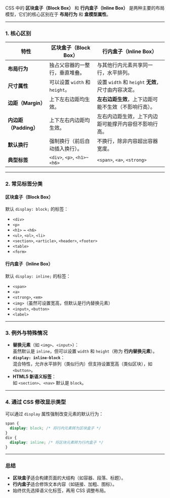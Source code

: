 CSS 中的 **区块盒子（Block Box）** 和 **行内盒子（Inline Box）** 是两种主要的布局模型，它们的核心区别在于 **布局行为** 和 **盒模型属性**。

---

### **1. 核心区别**
| **特性**                | **区块盒子（Block Box）**                          | **行内盒子（Inline Box）**                        |
|-------------------------|---------------------------------------------------|-------------------------------------------------|
| **布局行为**             | 独占父容器的一整行，垂直堆叠。                   | 与其他行内元素共享同一行，水平排列。            |
| **尺寸属性**             | 可以设置 `width` 和 `height`。                   | 设置 `width` 和 `height` **无效**，尺寸由内容决定。 |
| **边距（Margin）**       | 上下左右边距均生效。                             | **左右边距生效**，上下边距可能不生效（不影响行高）。 |
| **内边距（Padding）**    | 上下左右内边距均生效。                           | 左右内边距生效，上下内边距可能撑开内容但不影响行高。 |
| **默认换行**             | 强制换行（前后自动插入换行）。                   | 不换行，除非内容超出容器宽度。                  |
| **典型标签**             | `<div>`, `<p>`, `<h1>~<h6>`                     | `<span>`, `<a>`, `<strong>`                    |

---

### **2. 常见标签分类**
#### **区块盒子（Block Box）**
默认 `display: block;` 的标签：
- `<div>`
- `<p>`
- `<h1>` ~ `<h6>`
- `<ul>`, `<ol>`, `<li>`
- `<section>`, `<article>`, `<header>`, `<footer>`
- `<table>`
- `<form>`

#### **行内盒子（Inline Box）**
默认 `display: inline;` 的标签：
- `<span>`
- `<a>`
- `<strong>`, `<em>`
- `<img>`（虽然可设置宽高，但默认是行内替换元素）
- `<input>`, `<button>`
- `<label>`

---

### **3. 例外与特殊情况**
- **替换元素**（如 `<img>`、`<input>`）：  
  虽然默认是 `inline`，但可以设置 `width` 和 `height`（称为 **行内替换元素**）。
- **`display: inline-block`**：  
  混合特性，允许水平排列（类似行内）但支持设置宽高（类似区块），如 `<button>`。
- **HTML5 新语义标签**：  
  如 `<section>`、`<nav>` 默认是 `block`。

---

### **4. 通过 CSS 修改显示类型**
可以通过 `display` 属性强制改变元素的默认行为：
```css
span {
  display: block; /* 将行内元素转为区块盒子 */
}
div {
  display: inline; /* 将区块元素转为行内盒子 */
}
```

---

### **总结**
- **区块盒子**适合构建页面的大结构（如容器、段落、标题）。
- **行内盒子**适合修饰文本内容（如链接、加粗、图标）。
- 始终优先选择语义化标签，再用 CSS 调整布局。
